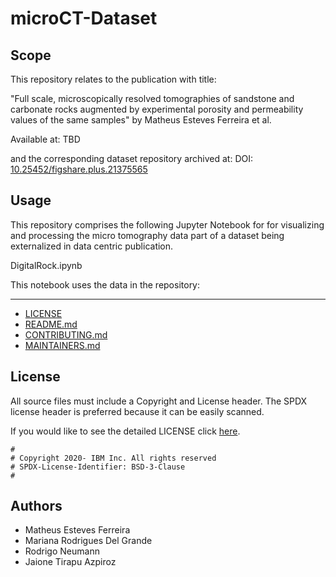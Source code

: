 <!-- This should be the location of the title of the repository, normally the short name -->
# microCT-Dataset

<!-- Build Status, is a great thing to have at the top of your repository, it shows that you take your CI/CD as first class citizens -->
<!-- [![Build Status](https://travis-ci.org/jjasghar/ibm-cloud-cli.svg?branch=master)](https://travis-ci.org/jjasghar/ibm-cloud-cli) -->

<!-- Not always needed, but a scope helps the user understand in a short sentance like below, why this repo exists -->
## Scope

This repository relates to the publication with title:

"Full scale, microscopically resolved tomographies of sandstone and carbonate rocks augmented by experimental porosity and permeability values of the same samples" by Matheus Esteves Ferreira et al.

Available at: TBD

and the corresponding dataset repository archived at: DOI: [10.25452/figshare.plus.21375565]([url](https://plus.figshare.com/articles/dataset/Full_scale_microscopically_resolved_tomographies_of_sandstone_and_carbonate_rocks_augmented_by_experimental_porosity_and_permeability_values/21375565))

<!-- A more detailed Usage or detailed explaination of the repository here -->
## Usage

This repository comprises the following Jupyter Notebook for for visualizing and processing the micro tomography data part of a dataset being externalized in data centric publication.

DigitalRock.ipynb

This notebook uses the data in the repository: 

---

* [LICENSE](LICENSE)
* [README.md](README.md)
* [CONTRIBUTING.md](CONTRIBUTING.md)
* [MAINTAINERS.md](MAINTAINERS.md)
<!-- A Changelog allows you to track major changes and things that happen, https://github.com/github-changelog-generator/github-changelog-generator can help automate the process -->

## License

All source files must include a Copyright and License header. The SPDX license header is 
preferred because it can be easily scanned.

If you would like to see the detailed LICENSE click [here](LICENSE).

```text
#
# Copyright 2020- IBM Inc. All rights reserved
# SPDX-License-Identifier: BSD-3-Clause
#
```
## Authors

- Matheus Esteves Ferreira
- Mariana Rodrigues Del Grande
- Rodrigo Neumann
- Jaione Tirapu Azpiroz

